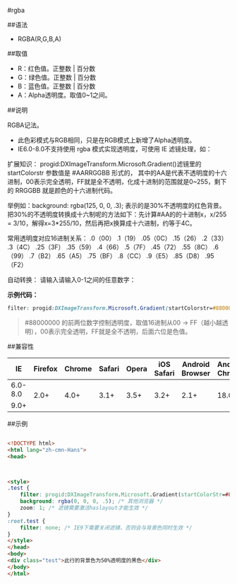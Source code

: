 #rgba

##语法

- RGBA(R,G,B,A)


##取值

- R：红色值。正整数 | 百分数
- G：绿色值。正整数 | 百分数
- B：蓝色值。正整数 | 百分数
- A：Alpha透明度。取值0~1之间。


##说明

RGBA记法。

- 此色彩模式与RGB相同，只是在RGB模式上新增了Alpha透明度。
- IE6.0-8.0不支持使用 rgba 模式实现透明度，可使用 IE 滤镜处理，如：

扩展知识：
progid:DXImageTransform.Microsoft.Gradient()滤镜里的 startColorstr 参数值是 #AARRGGBB 形式的， 其中的AA是代表不透明度的十六进制，00表示完全透明，FF就是全不透明，化成十进制的范围就是0~255，剩下的 RRGGBB 就是颜色的十六进制代码。

举例如：background: rgba(125, 0, 0, .3); 表示的是30%不透明度的红色背景。把30%的不透明度转换成十六制呢的方法如下：先计算#AA的的十进制x，x/255 = 3/10，解得x=3*255/10，然后再把x换算成十六进制，约等于4C。

常用透明度对应16进制关系：
.0（00） .1（19） .05（0C） .15（26）
.2（33） .3（4C） .25（3F） .35（59）
.4（66） .5（7F） .45（72） .55（8C）
.6（99） .7（B2） .65（A5） .75（BF）
.8（CC） .9（E5） .85（D8） .95（F2）

自动转换：
请输入请输入0-1之间的任意数字：
&nbsp;

**示例代码：**

```css
filter: progid:DXImageTransform.Microsoft.Gradient(startColorstr=#88000000, endColorstr=#88000000);
```

>#88000000 的前两位数字控制透明度，取值16进制从00 -&gt; FF（越小越透明），00表示完全透明，FF就是全不透明，后面六位是色值。




##兼容性


<table class="compatible">
<thead>
	<tr>
		<th>IE</th>
		<th>Firefox</th>
		<th>Chrome</th>
		<th>Safari</th>
		<th>Opera</th>
		<th>iOS Safari</th>
		<th>Android Browser</th>
		<th>Android Chrome</th>
	</tr>
</thead>
<tbody>
	<tr>
		<td class="unsupport">6.0-8.0</td>
		<td class="support" rowspan="2">2.0+</td>
		<td class="support" rowspan="2">4.0+</td>
		<td class="support" rowspan="2">3.1+</td>
		<td class="support" rowspan="2">3.5+</td>
		<td class="support" rowspan="2">3.2+</td>
		<td class="support" rowspan="2">2.1+</td>
		<td class="support" rowspan="2">18.0+</td>
	</tr>
	<tr>
		<td class="support">9.0+</td>
	</tr>
</tbody>
</table>




##示例

```html

<!DOCTYPE html>
<html lang="zh-cmn-Hans">
<head>



<style>
.test {
	filter: progid:DXImageTransform.Microsoft.Gradient(startColorStr=#80000000,endColorStr=#80000000); /* IE5.5 - IE8 */
	background: rgba(0, 0, 0, .5); /* 其他浏览器 */
	zoom: 1; /* 滤镜需要激活haslayout才能生效 */
}
:root.test {
	filter: none; /* IE9下需要关闭滤镜，否则会与背景色同时生效 */
}
</style>
</head>
<body>
<div class="test">此行的背景色为50%透明度的黑色</div>
</body>
</html>

```
